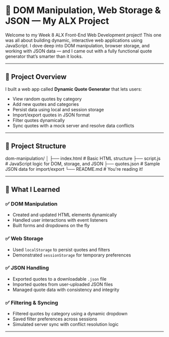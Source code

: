 # 🧠 DOM Manipulation, Web Storage & JSON — My ALX Project

Welcome to my Week 8 ALX Front-End Web Development project! This one was all about building dynamic, interactive web applications using JavaScript. I dove deep into DOM manipulation, browser storage, and working with JSON data — and I came out with a fully functional quote generator that’s smarter than it looks.

---

## 🚀 Project Overview

I built a web app called **Dynamic Quote Generator** that lets users:
- View random quotes by category
- Add new quotes and categories
- Persist data using local and session storage
- Import/export quotes in JSON format
- Filter quotes dynamically
- Sync quotes with a mock server and resolve data conflicts

---

## 📁 Project Structure
dom-manipulation/ 
│ 
├── index.html # Basic HTML structure 
├── script.js # JavaScript logic for DOM, storage, and JSON 
├── quotes.json # Sample JSON data for import/export 
└── README.md # You're reading it!


---

## 🧠 What I Learned

### ✅ DOM Manipulation
- Created and updated HTML elements dynamically
- Handled user interactions with event listeners
- Built forms and dropdowns on the fly

### ✅ Web Storage
- Used `localStorage` to persist quotes and filters
- Demonstrated `sessionStorage` for temporary preferences

### ✅ JSON Handling
- Exported quotes to a downloadable `.json` file
- Imported quotes from user-uploaded JSON files
- Managed quote data with consistency and integrity

### ✅ Filtering & Syncing
- Filtered quotes by category using a dynamic dropdown
- Saved filter preferences across sessions
- Simulated server sync with conflict resolution logic

---
